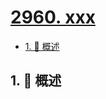 # [2960. xxx](https://github.com/Tdahuyou/TNotes.leetcode/tree/main/notes/2960.%20xxx)

<!-- region:toc -->

- [1. 📝 概述](#1--概述)

<!-- endregion:toc -->

## 1. 📝 概述

